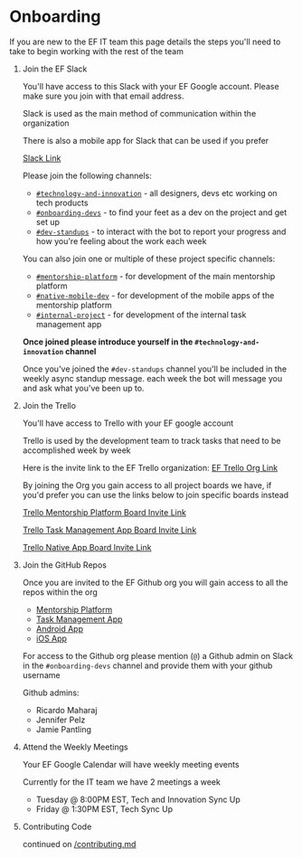 # Onboarding

If you are new to the EF IT team this page details the steps you'll need to take to begin working with the rest of the team

1. Join the EF Slack

   You'll have access to this Slack with your EF Google account. Please make sure you join with that email address.

   Slack is used as the main method of communication within the organization

   There is also a mobile app for Slack that can be used if you prefer

   [Slack Link](https://join.slack.com/t/empowered-futures/shared_invite/zt-1hxgpij6a-J93vroAa9AfuHZhc4UZGog)

   Please join the following channels:

   - [`#technology-and-innovation`](https://empowered-futures.slack.com/archives/C02F9BRQ3LL) - all designers, devs etc working on tech products
   - [`#onboarding-devs`](https://empowered-futures.slack.com/archives/C04NZJN9C6Q) - to find your feet as a dev on the project and get set up
   - [`#dev-standups`](https://empowered-futures.slack.com/archives/C054DRLUNKC) - to interact with the bot to report your progress and how you're feeling about the work each week

   You can also join one or multiple of these project specific channels:

   - [`#mentorship-platform`](https://empowered-futures.slack.com/archives/C04219RQTP1) - for development of the main mentorship platform
   - [`#native-mobile-dev`](https://empowered-futures.slack.com/archives/C05TMNZ4LUX) - for development of the mobile apps of the mentorship platform
   - [`#internal-project`](https://empowered-futures.slack.com/archives/C04FFB45W5Q) - for development of the internal task management app

   **Once joined please introduce yourself in the `#technology-and-innovation` channel**

   Once you've joined the `#dev-standups` channel you'll be included in the weekly async standup message. each week the bot will message you and ask what you've been up to.

1. Join the Trello

   You'll have access to Trello with your EF google account

   Trello is used by the development team to track tasks that need to be accomplished week by week

   Here is the invite link to the EF Trello organization:
   [EF Trello Org Link](https://trello.com/invite/empoweredfutures1/ATTIca12cf4b50ccc1e1dafa06853cc618620F2D2E2D)

   By joining the Org you gain access to all project boards we have, if you'd prefer you can use the links below to join specific boards instead

   [Trello Mentorship Platform Board Invite Link](https://trello.com/invite/b/U4Hb1AED/ATTIb3604045753fc7673e72cf433206e9fa6F59D76E/mentorship-platform)

   [Trello Task Management App Board Invite Link](https://trello.com/invite/b/eTfU1pUA/ATTIedd9406c37d6ec6a3e0b61d859dcdc19F554C18A/task-management-app)

   [Trello Native App Board Invite Link](https://trello.com/invite/b/Iltz5N6c/ATTIc5d2496e6240b900a0ea7783d03f6e20242AE81F/native-apps)

1. Join the GitHub Repos

   Once you are invited to the EF Github org you will gain access to all the repos within the org

   - [Mentorship Platform](https://github.com/empoweredfutures/mentorship-platform)
   - [Task Management App](https://github.com/empoweredfutures/internalFE)
   - [Android App](https://github.com/empoweredfutures/mentorship-platform-android)
   - [iOS App](https://github.com/empoweredfutures/mentorship-platform-ios)

   For access to the Github org please mention (`@`) a Github admin on Slack in the `#onboarding-devs` channel and provide them with your github username

   Github admins:

   - Ricardo Maharaj
   - Jennifer Pelz
   - Jamie Pantling

1. Attend the Weekly Meetings

   Your EF Google Calendar will have weekly meeting events

   Currently for the IT team we have 2 meetings a week

   - Tuesday @ 8:00PM EST, Tech and Innovation Sync Up
   - Friday @ 1:30PM EST, Tech Sync Up

1. Contributing Code

   continued on [/contributing.md](/contributing.md)
